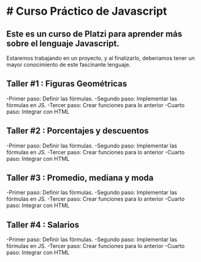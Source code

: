 # # Curso Práctico de Javascript

## Este es un curso de Platzi para aprender más sobre el lenguaje Javascript.

Estaremos trabajando en un proyecto, y al finalizarlo, deberiamos tener un mayor conocimiento de este fascinante lenguaje.

## Taller #1 : Figuras Geométricas

-Primer paso: Definir las fórmulas.
-Segundo paso: Implementar las fórmulas en JS.
-Tercer paso: Crear funciones para lo anterior
-Cuarto paso: Integrar con HTML

## Taller #2 : Porcentajes y descuentos

-Primer paso: Definir las fórmulas.
-Segundo paso: Implementar las fórmulas en JS.
-Tercer paso: Crear funciones para lo anterior
-Cuarto paso: Integrar con HTML

## Taller #3 : Promedio, mediana y moda

-Primer paso: Definir las fórmulas.
-Segundo paso: Implementar las fórmulas en JS.
-Tercer paso: Crear funciones para lo anterior
-Cuarto paso: Integrar con HTML

## Taller #4 : Salarios

-Primer paso: Definir las fórmulas.
-Segundo paso: Implementar las fórmulas en JS.
-Tercer paso: Crear funciones para lo anterior
-Cuarto paso: Integrar con HTML